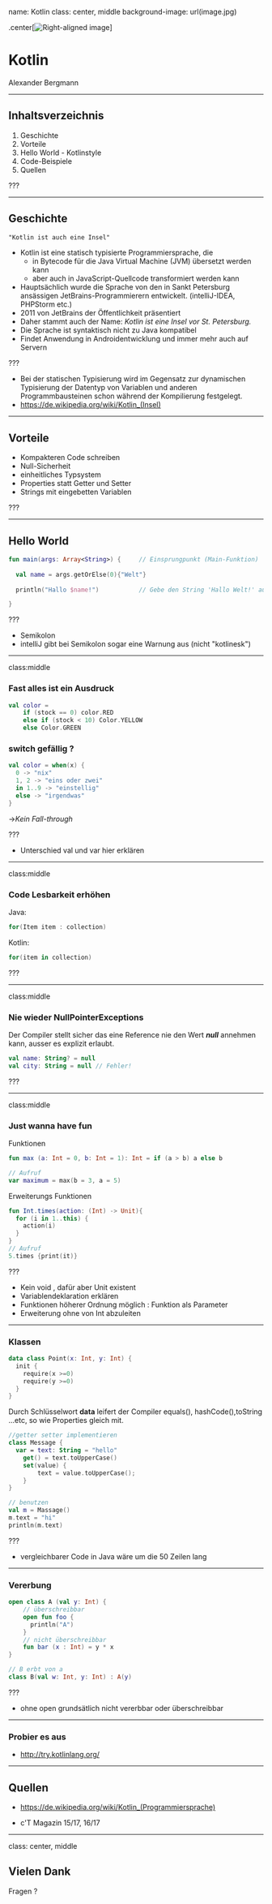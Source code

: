 name: Kotlin
class: center, middle
background-image: url(image.jpg)

.center[![Right-aligned image](Kotlin-logo.png)] 
# Kotlin



Alexander Bergmann

---
## Inhaltsverzeichnis

1. Geschichte
2. Vorteile
3. Hello World - Kotlinstyle
4. Code-Beispiele
5. Quellen

???

---

## Geschichte 

```xml
"Kotlin ist auch eine Insel"
```

- Kotlin ist eine statisch typisierte Programmiersprache, die
  -  in Bytecode für die Java Virtual Machine (JVM) übersetzt werden kann
  -  aber auch in JavaScript-Quellcode transformiert werden kann
- Hauptsächlich wurde die Sprache von den in Sankt Petersburg ansässigen JetBrains-Programmierern entwickelt. (intelliJ-IDEA, PHPStorm etc.)
- 2011 von JetBrains der Öffentlichkeit präsentiert
- Daher stammt auch der Name: *Kotlin ist eine Insel vor St. Petersburg.* 
- Die Sprache ist syntaktisch nicht zu Java kompatibel
- Findet Anwendung in Androidentwicklung und immer mehr auch auf Servern

???
- Bei der statischen Typisierung wird im Gegensatz zur dynamischen Typisierung der Datentyp von Variablen und anderen Programmbausteinen schon während der Kompilierung festgelegt.
- https://de.wikipedia.org/wiki/Kotlin_(Insel) 
---

## Vorteile

- Kompakteren Code schreiben
- Null-Sicherheit
- einheitliches Typsystem
- Properties statt Getter und Setter
- Strings mit eingebetten Variablen

???

---

## Hello World

```kotlin
fun main(args: Array<String>) {		// Einsprungpunkt (Main-Funktion) 
  
  val name = args.getOrElse(0){"Welt"} 
  
  println("Hallo $name!")        	// Gebe den String 'Hallo Welt!' aus

}
```

???

- Semikolon
- intelliJ gibt bei Semikolon sogar eine Warnung aus (nicht "kotlinesk")

---

class:middle

### Fast alles ist ein Ausdruck

```kotlin
val color = 
	if (stock == 0) color.RED
	else if (stock < 10) Color.YELLOW
	else Color.GREEN
```

### switch gefällig ?

```kotlin
val color = when(x) {
  0 -> "nix"
  1, 2 -> "eins oder zwei"
  in 1..9 -> "einstellig"
  else -> "irgendwas"
}
```

->*Kein Fall-through*

???

- Unterschied val und var hier erklären

---

class:middle

### Code Lesbarkeit erhöhen

Java:

```java
for(Item item : collection)
```

Kotlin:

```kotlin
for(item in collection)
```

???

---

class:middle

### Nie wieder NullPointerExceptions

Der Compiler stellt sicher das eine Reference nie den Wert ***null*** annehmen kann, ausser es explizit erlaubt.

```kotlin
val name: String? = null
val city: String = null // Fehler!
```

???

---

class:middle

### Just wanna have fun

Funktionen

```kotlin
fun max (a: Int = 0, b: Int = 1): Int = if (a > b) a else b

// Aufruf
var maximum = max(b = 3, a = 5) 
```

Erweiterungs Funktionen

```kotlin
fun Int.times(action: (Int) -> Unit){
  for (i in 1..this) {
    action(i)
  }
}
// Aufruf
5.times {print(it)}
```

???

- Kein void , dafür aber Unit existent
- Variablendeklaration erklären
- Funktionen höherer Ordnung möglich : Funktion als Parameter
- Erweiterung ohne von Int abzuleiten

---

### Klassen

```kotlin
data class Point(x: Int, y: Int) {
  init {
    require(x >=0)
    require(y >=0)
  }
}
```

Durch Schlüsselwort **data** leifert der Compiler equals(), hashCode(),toString ...etc, so wie Properties gleich mit.

```kotlin
//getter setter implementieren
class Message {
  var = text: String = "hello"
	get() = text.toUpperCase()
	set(value) {
  		text = value.toUpperCase();
	}
}

// benutzen
val m = Massage()
m.text = "hi"
println(m.text)

```

???

- vergleichbarer Code in Java wäre um die 50 Zeilen lang
---

### Vererbung

```kotlin
open class A (val y: Int) {
	// überschreibbar
	open fun foo {
      println("A")
	}
	// nicht überschreibbar
	fun bar (x : Int) = y * x
}

// B erbt von a 
class B(val w: Int, y: Int) : A(y)

```

???

- ohne open grundsätlich nicht vererbbar oder überschreibbar

---

### Probier es aus 

- http://try.kotlinlang.org/



---

## Quellen

- https://de.wikipedia.org/wiki/Kotlin_(Programmiersprache)

- c'T Magazin 15/17, 16/17

---
class: center, middle

## Vielen Dank 
Fragen ?

